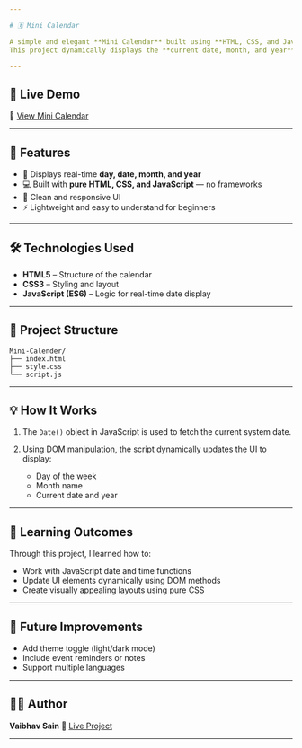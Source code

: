 ```yaml
---

# 🗓️ Mini Calendar

A simple and elegant **Mini Calendar** built using **HTML, CSS, and JavaScript**.
This project dynamically displays the **current date, month, and year** in a minimal and responsive UI.

---
```


## 🚀 Live Demo

🔗 [View Mini Calendar](https://vaibhavsain.github.io/Mini-Calender/)

---

## 🧠 Features

* 📅 Displays real-time **day, date, month, and year**
* 💻 Built with **pure HTML, CSS, and JavaScript** — no frameworks
* 🧩 Clean and responsive UI
* ⚡ Lightweight and easy to understand for beginners

---

## 🛠️ Technologies Used

* **HTML5** – Structure of the calendar
* **CSS3** – Styling and layout
* **JavaScript (ES6)** – Logic for real-time date display

---

## 📂 Project Structure

```
Mini-Calender/
├── index.html
├── style.css
└── script.js
```

---

## 💡 How It Works

1. The `Date()` object in JavaScript is used to fetch the current system date.
2. Using DOM manipulation, the script dynamically updates the UI to display:

   * Day of the week
   * Month name
   * Current date and year

---

## 🧩 Learning Outcomes

Through this project, I learned how to:

* Work with JavaScript date and time functions
* Update UI elements dynamically using DOM methods
* Create visually appealing layouts using pure CSS

---

## 🎯 Future Improvements

* Add theme toggle (light/dark mode)
* Include event reminders or notes
* Support multiple languages

---

## 🧑‍💻 Author

**Vaibhav Sain**
🔗 [Live Project](https://vaibhavsain.github.io/Mini-Calender/)

---

